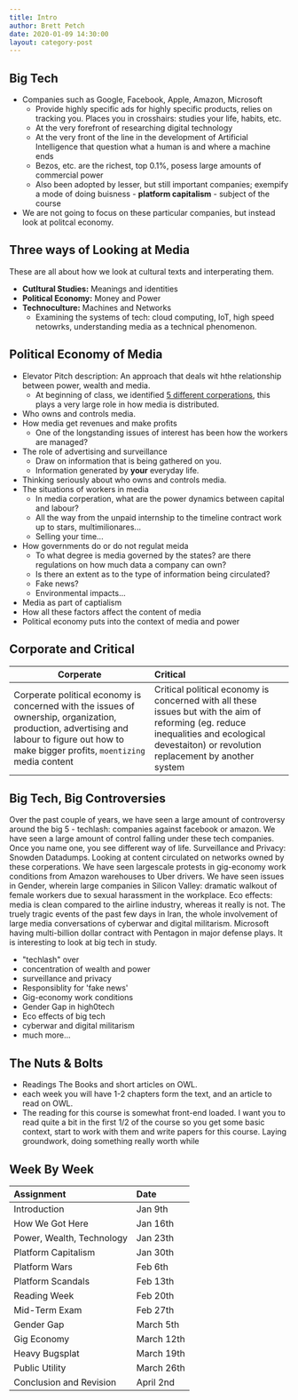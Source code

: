 ```yaml
---
title: Intro
author: Brett Petch
date: 2020-01-09 14:30:00
layout: category-post
---
```

## Big Tech
- Companies such as Google, Facebook, Apple, Amazon, Microsoft
    - Provide highly specific ads for highly specific products, relies on tracking you. Places you in crosshairs: studies your life, habits, etc.
    - At the very forefront of researching digital technology
    - At the very front of the line in the development of Artificial Intelligence that question what a human is and where a machine ends
    - Bezos, etc. are the richest, top 0.1%, posess large amounts of commercial power
    - Also been adopted by lesser, but still important companies; exempify a mode of doing buisness - **platform capitalism** - subject of the course
- We are not going to focus on these particular companies, but instead look at politcal economy.

## Three ways of Looking at Media
These are all about how we look at cultural texts and interperating them.
- **Cutltural Studies:** Meanings and identities
- **Political Economy:** Money and Power
- **Technoculture:** Machines and Networks
    - Examining the systems of tech: cloud computing, IoT, high speed netowrks, understanding media as a technical phenomenon.

## Political Economy of Media
- Elevator Pitch description: An approach that deals wit hthe relationship between power, wealth and media.
    - At beginning of class, we identified [5 different corperations](#Big-Tech), this plays a very large role in how media is distributed.
- Who owns and controls media.
- How media get revenues and make profits
    - One of the longstanding issues of interest has been how the workers are managed?
- The role of advertising and surveillance
    - Draw on information that is being gathered on you.
    - Information generated by **your** everyday life.
- Thinking seriously about who owns and controls media.
- The situations of workers in media
    - In media corperation, what are the power dynamics between capital and labour?
    - All the way from the unpaid internship to the timeline contract work up to stars, multimilionares...
    - Selling your time...
- How governments do or do not regulat meida
    - To what degree is media governed by the states? are there regulations on how much data a company can own?
    - Is there an extent as to the type of information being circulated?
    - Fake news?
    - Environmental impacts...
- Media as part of captialism
- How all these factors affect the content of media
- Political economy puts into the context of media and power

## Corporate and Critical

|   Corperate              |   Critical  |
| ------------------------- | :------------------------ |
|   Corperate political economy is concerned with the issues of ownership, organization, production, advertising and labour to figure out how to make bigger profits, ``moentizing`` media content  |   Critical political economy is concerned with all these issues but with the aim of reforming (eg. reduce inequalities and ecological devestaiton) or revolution replacement by another system|

## Big Tech, Big Controversies
Over the past couple of years, we have seen a large amount of controversy around the big 5 - techlash: companies against facebook or amazon. We have seen a large amount of control falling under these tech companies. Once you name one, you see different way of life. Surveillance and Privacy: Snowden Datadumps. Looking at content circulated on networks owned by these corperations. We have seen largescale protests in gig-economy work conditions from Amazon warehouses to Uber drivers. We have seen issues in Gender, wherein large companies in Silicon Valley: dramatic walkout of female workers due to sexual harassment in the workplace. Eco effects: media is clean compared to the airline industry, whereas it really is not. The truely tragic events of the past few days in Iran, the whole involvement of large media conversations of cyberwar and digital militarism. Microsoft having multi-billion dollar contract with Pentagon in major defense plays. It is interesting to look at big tech in study.
- "techlash" over
- concentration of wealth and power
- surveillance and privacy
- Responsiblity for 'fake news'
- Gig-economy work conditions
- Gender Gap in high0tech
- Eco effects of big tech
- cyberwar and digital militarism
- much more...

## The Nuts & Bolts
- Readings The Books and short articles on OWL.
- each week you will have 1-2 chapters form the text, and an article to read on OWL.
- The reading for this course is somewhat front-end loaded. I want you to read quite a bit in the first 1/2 of the course so you get some basic context, start to work with them and write papers for this course. Laying groundwork, doing something really worth while

## Week By Week

|   Assignment                |     Date    |
|:----------------------------|:------------|
|   Introduction              | Jan 9th     |
|   How We Got Here           | Jan 16th    |
|   Power, Wealth, Technology | Jan 23th    |
|   Platform Capitalism       | Jan 30th    |
|   Platform Wars             | Feb 6th     |
|   Platform Scandals         | Feb 13th    |
|   Reading Week              | Feb 20th    |
|   Mid-Term Exam             | Feb 27th    |
|   Gender Gap                | March 5th   |
|   Gig Economy               | March 12th  |
|   Heavy Bugsplat            | March 19th  |
|   Public Utility            | March 26th  |
|   Conclusion and Revision   | April 2nd   |
